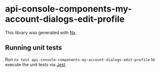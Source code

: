 # api-console-components-my-account-dialogs-edit-profile

This library was generated with [Nx](https://nx.dev).

## Running unit tests

Run `nx test api-console-components-my-account-dialogs-edit-profile` to execute the unit tests via [Jest](https://jestjs.io).
